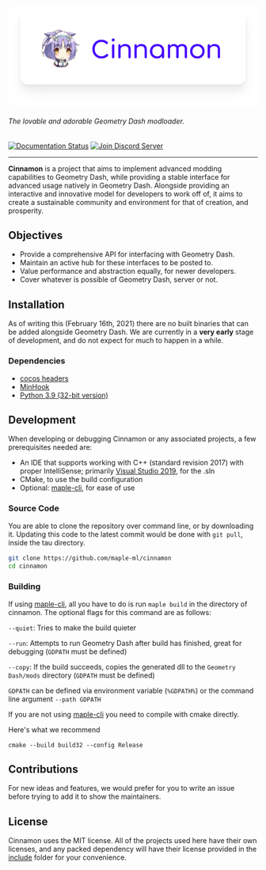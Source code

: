 <div align="center">
	<img src="https://github.com/maple-ml/cinnamon/blob/master/assets/banner-main.png?raw=true">
</div>

###### The lovable and adorable Geometry Dash modloader.

<div>
    <a href='https://maple-ml.readthedocs.io/en/latest/?badge=latest'><img src='https://readthedocs.org/projects/maple-ml/badge/?version=latest' alt='Documentation Status' /></a>
    <a href="https://discord.gg/jHWE33TkJb"><img src="https://canary.discordapp.com/api/guilds/810630217605054474/widget.png?style=shield" alt="Join Discord Server"/></a>
</div>

----

**Cinnamon** is a project that aims to implement advanced modding capabilities to Geometry Dash, while providing a stable interface for advanced usage natively in Geometry Dash. Alongside providing an interactive and innovative model for developers to work off of, it aims to create a sustainable community and environment for that of creation, and prosperity.

## Objectives
* Provide a comprehensive API for interfacing with Geometry Dash.
* Maintain an active hub for these interfaces to be posted to.
* Value performance and abstraction equally, for newer developers.
* Cover whatever is possible of Geometry Dash, server or not.

## Installation
As of writing this (February 16th, 2021) there are no built binaries that can be added alongside Geometry Dash. We are currently in a **very early** stage of development, and do not expect for much to happen in a while.

### Dependencies
* [cocos headers](https://github.com/HJfod/cocos-headers)
* [MinHook](https://github.com/TsudaKageyu/minhook/)
* [Python 3.9 (32-bit version)](https://www.python.org/downloads/)

## Development
When developing or debugging Cinnamon or any associated projects, a few prerequisites needed are:
* An IDE that supports working with C++ (standard revision 2017) with proper IntelliSense; primarily [Visual Studio 2019](https://visualstudio.microsoft.com/vs/), for the .sln
* CMake, to use the build configuration
* Optional: [maple-cli](https://github.com/maple-ml/cli), for ease of use 

### Source Code
You are able to clone the repository over command line, or by downloading it. Updating this code to the latest commit would be done with `git pull`, inside the tau directory.
```sh
git clone https://github.com/maple-ml/cinnamon
cd cinnamon
```

### Building
If using [maple-cli](https://github.com/maple-ml/cli), all you have to do is run `maple build` in the directory of cinnamon. The optional flags for this command are as follows:

`--quiet`: Tries to make the build quieter

`--run`: Attempts to run Geometry Dash after build has finished, great for debugging (`GDPATH` must be defined)

`--copy`: If the build succeeds, copies the generated dll to the `Geometry Dash/mods` directory (`GDPATH` must be defined)

`GDPATH` can be defined via environment variable (`%GDPATH%`) or the command line argument `--path GDPATH`

If you are not using [maple-cli](https://github.com/maple-ml/cli) you need to compile with cmake directly.

Here's what we recommend
```
cmake --build build32 --config Release
```

## Contributions

For new ideas and features, we would prefer for you to write an issue before trying to add it to show the maintainers.

## License
Cinnamon uses the MIT license. All of the projects used here have their own licenses, and any packed dependency will have their license provided in the [include](https://github.com/maple-ml/cinnamon/tree/master/include) folder for your convenience.
